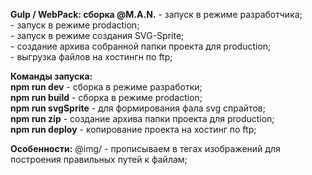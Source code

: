 __Gulp / WebPack: сборка @M.A.N.__
    - запуск в режиме разработчика;  
    - запуск в режиме prodaction;  
    - запуск в режиме создания SVG-Sprite;  
    - создание архива собранной папки проекта для production;  
    - выгрузка файлов на хостингн по ftp;  

__Команды запуска:__  
    __npm run dev__ - сборка в режиме разработки;  
    __npm run build__ - сборка в режиме prodaction;  
    __npm run svgSprite__ - для формирования фала svg спрайтов;  
    __npm run zip__ - создание архива папки проекта для production;  
    __npm run deploy__ - копирование проекта на хостинг по ftp;  

__Особенности:__
    @img/ - прописываем в тегах изображений для построения правильных путей к файлам;  